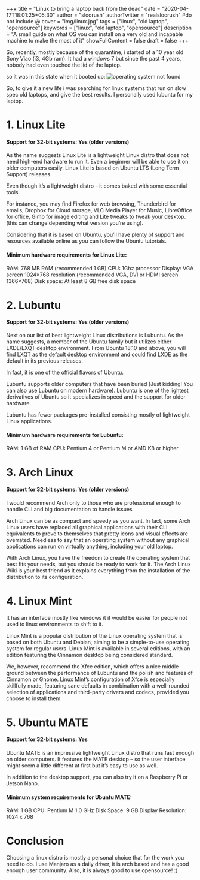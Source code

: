 +++
title = "Linux to bring a laptop back from the dead"
date = "2020-04-17T18:01:25+05:30"
author = "sloorush"
authorTwitter = "realsloorush" #do not include @
cover = "img/linux.jpg"
tags = ["linux", "old laptop", "opensource"]
keywords = ["linux", "old laptop", "opensource"]
description = "A small guide on what OS you can install on a very old and incapable machine to make the most of it"
showFullContent = false
draft = false
+++

So, recently, mostly because of the quarantine, i started of a 10 year old Sony Viao (i3, 4Gb ram). It had a windows 7 but since the past 4 years, nobody had even touched the lid of the laptop.

so it was in this state when it booted up:
![operating system not found](https://i.ibb.co/YWQL6WZ/Whats-App-Image-2020-04-16-at-2-38-30-PM.jpg)

So, to give it a new life i was searching for linux systems that run on slow spec old laptops, and give the best results. I personally used lubuntu for my laptop.

# 1. Linux Lite

#### Support for 32-bit systems: Yes (older versions)

As the name suggests Linux Lite is a lightweight Linux distro that does not need high-end hardware to run it. Even a beginner will be able to use it on older computers easily. Linux Lite is based on Ubuntu LTS (Long Term Support) releases.

Even though it’s a lightweight distro – it comes baked with some essential tools.

For instance, you may find Firefox for web browsing, Thunderbird for emails, Dropbox for Cloud storage, VLC Media Player for Music, LibreOffice for office, Gimp for image editing and Lite tweaks to tweak your desktop. (this can change depending what version you’re using).

Considering that it is based on Ubuntu, you’ll have plenty of support and resources available online as you can follow the Ubuntu tutorials.

#### Minimum hardware requirements for Linux Lite:

RAM: 768 MB RAM (recommended 1 GB)
CPU: 1Ghz processor
Display: VGA screen 1024×768 resolution (recommended VGA, DVI or HDMI screen 1366×768)
Disk space: At least 8 GB free disk space

# 2. Lubuntu

#### Support for 32-bit systems: Yes (older versions)

Next on our list of best lightweight Linux distributions is Lubuntu. As the name suggests, a member of the Ubuntu family but it utilizes either LXDE/LXQT desktop environment. From Ubuntu 18.10 and above, you will find LXQT as the default desktop environment and could find LXDE as the default in its previous releases.

In fact, it is one of the official flavors of Ubuntu.

Lubuntu supports older computers that have been buried (Just kidding! You can also use Lubuntu on modern hardware). Lubuntu is one of the lightest derivatives of Ubuntu so it specializes in speed and the support for older hardware.

Lubuntu has fewer packages pre-installed consisting mostly of lightweight Linux applications.

#### Minimum hardware requirements for Lubuntu:

RAM: 1 GB of RAM
CPU: Pentium 4 or Pentium M or AMD K8 or higher

# 3. Arch Linux

#### Support for 32-bit systems: Yes (older versions)

I would recommend Arch only to those who are professional enough to handle CLI and big documentation to handle issues

Arch Linux can be as compact and speedy as you want. In fact, some Arch Linux users have replaced all graphical applications with their CLI equivalents to prove to themselves that pretty icons and visual effects are overrated. Needless to say that an operating system without any graphical applications can run on virtually anything, including your old laptop.

With Arch Linux, you have the freedom to create the operating system that best fits your needs, but you should be ready to work for it. The Arch Linux Wiki is your best friend as it explains everything from the installation of the distribution to its configuration.

# 4. Linux Mint

It has an interface mostly like windows it it would be easier for people not used to linux environments to shift to it.

Linux Mint is a popular distribution of the Linux operating system that is based on both Ubuntu and Debian, aiming to be a simple-to-use operating system for regular users. Linux Mint is available in several editions, with an edition featuring the Cinnamon desktop being considered standard.

We, however, recommend the Xfce edition, which offers a nice middle-ground between the performance of Lubuntu and the polish and features of Cinnamon or Gnome. Linux Mint’s configuration of Xfce is especially skillfully made, featuring sane defaults in combination with a well-rounded selection of applications and third-party drivers and codecs, provided you choose to install them.

# 5. Ubuntu MATE

#### Support for 32-bit systems: Yes

Ubuntu MATE is an impressive lightweight Linux distro that runs fast enough on older computers. It features the MATE desktop – so the user interface might seem a little different at first but it’s easy to use as well.

In addition to the desktop support, you can also try it on a Raspberry Pi or Jetson Nano.

#### Minimum system requirements for Ubuntu MATE:

RAM: 1 GB
CPU: Pentium M 1.0 GHz
Disk Space: 9 GB
Display Resolution: 1024 x 768

# Conclusion

Choosing a linux distro is mostly a personal choice that for the work you need to do. I use Manjaro as a daily driver, it is arch based and has a good enough user community. Also, it is always good to use opensource! :)
